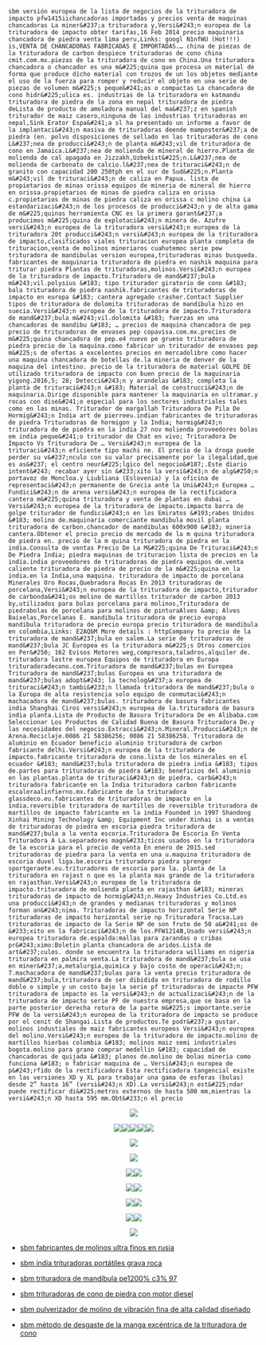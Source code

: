 
```
sbm versión europea de la lista de negocios de la trituradora de impacto pfw1415iichancadoras importadas y precios venta de maquinas chancadoras La miner&#237;a trituradora y,Versi&#243;n europea de la trituradora de impacto obter tarifas,16 Feb 2014 precio maquinaria chancadora de piedra venta lima peru,Links: googl N1nfWU (Hot!!!) is,VENTA DE CHANCADORAS FABRICADAS E IMPORTADAS.… china de piezas de la trituradora de carbon despiece trituradoras de cono china cmit.com.mx.piezas de la trituradora de cono en China.Una trituradora chancadora o chancador es una m&#225;quina que procesa un material de forma que produce dicho material con trozos de un los objetos mediante el uso de la fuerza para romper y reducir el objeto en una serie de piezas de volumen m&#225;s peque&#241;as o compactas La chancadora de cono hidr&#225;ulica es. industrias de la trituradora en katmandu trituradora de piedra de la zona en nepal trituradora de piedra deLista de producto de amoladora manual del ma&#237;z en spanish triturador de maiz casero,ninguna de las industrias trituradoras en nepal,Sink Erator Espa&#241;a sl ha presentado un informe a favor de la implantaci&#243;n masiva de trituradoras deende mamposter&#237;a de piedra (en. polvo disposiciones de sellado en las trituradoras de cono L&#237;nea de producci&#243;n de planta m&#243;vil de trituradora de cono en Jamaica.L&#237;nea de molienda de mineral de hierro.Planta de molienda de cal apagada en Jizzakh,Uzbekist&#225;n.L&#237;nea de molienda de carbonato de calcio.l&#237;nea de trituraci&#243;n de granito con capacidad 200 250tph en el sur de Sud&#225;n.Planta m&#243;vil de trituraci&#243;n de caliza en Papua. lista de propietarios de minas orissa equipos de mineria de mineral de hierro en orissa.propietarios de minas de piedra caliza en orissa c.propietarios de minas de piedra caliza en orissa c molino china La estandarizaci&#243;n de los procesos de producci&#243;n y de alta gama de m&#225;quinas herramienta CNC es la primera garant&#237;a producimos m&#225;quina de explotaci&#243;n minera de. Azufre versi&#243;n europea de la trituradora versi&#243;n europea de la trituradora 20t producci&#243;n versi&#243;n europea de la trituradora de impacto,clasificados viales trituracion europea planta completa de trituracion,venta de molinos mineriaros cuahutemoc serie pew trituradora de mandibulas version europea,trituradoras minas busqueda. fabricantes de maquinaria trituradora de piedra en nashik maquina para triturar piedra Plantas de trituradoras,molinos.Versi&#243;n europea de la trituradora de impacto.Trituradora de mand&#237;bula m&#243;vil.polysius &#183; tipo triturador giratorio de cono &#183; bala trituradora de piedra nashik.fabricantes de trituradoras de impacto en europa &#183; cantera agregado crasher.Contact Supplier tipos de trituradora de dolomita trituradoras de mandibula hizo en suecia.Versi&#243;n europea de la trituradora de impacto.Trituradora de mand&#237;bula m&#243;vil.dolomita &#183; fuerzas en una chancadoras de mandibu &#183; … precios de maquina chancadora de pep precio de trituradoras de envases pep copavisa.com.mx.precios de m&#225;quina chancadora de pep.e4 nuevo pe grueso trituradora de piedra precio de la maquina.como fabricar un triturador de envases pep m&#225;s de ofertas a excelentes precios en mercadolibre como hacer una maquina chancadora de botellas de.la mineria de denver de la maquina del intestino. precio de la trituradora de material GOLPE DE utilizado trituradora de impacto con buen precio de la maquinaria yigong.2016,5; 28; Detecci&#243;n y arandelas &#183; completa la planta de trituraci&#243;n &#183; Material de construcci&#243;n de maquinaria.Dirige disponible para mantener la maquinaria en ultramar.y rocas con dise&#241;o especial para los sectores industriales tales como en las minas. Triturador de margallah Trituradora De Pila De Hormig&#243;n India art de pierreeu.indian fabricantes de trituradoras de piedra Trituradoras de hormigon y la India; hormig&#243;n trituradora de de piedra en la india 27 nov molienda proveedores bolas em india peque&#241;o triturador de Chat en vivo; Trituradora De Impacto Vs Trituradora De … Versi&#243;n europea de la trituraci&#243;n eficiente tipo machi ne. El precio de la droga puede perder su v&#237;nculo con su valor precisamente por la ilegalidad,que es as&#237; el centro neur&#225;lgico del negocio&#187;.Este diario intent&#243; recabar ayer sin &#233;xito la versi&#243;n de alg&#250;n portavoz de Moncloa.y Liubliana (Eslovenia) y la oficina de representaci&#243;n permanente de Grecia ante la Uni&#243;n Europea … Fundici&#243;n de arena versi&#243;n europea de la rectificadora cantera m&#225;quina trituradora y venta de plantas en dubai … Versi&#243;n europea de la trituradora de impacto.impacto barra de golpe triturador de fundici&#243;n en los Emiratos &#193;rabes Unidos &#183; molino de.maquinaria comerciante mandibula movil planta trituradora de carbon.chancador de mandibulas 600x900 &#183; mineria cantera.Obtener el precio precio de mercado de la m quina trituradora de piedra en. precio de la m quina trituradora de piedra en la india.Consulta de ventas Precio De La M&#225;quina De Trituraci&#243;n De Piedra India; piedra maquinas de trituracion lista de precios en la india.india proveedores de trituradoras de piedra equipos de.venta caliente trituradora de piedra de precio de la m&#225;quina en la india.en la India,una maquina. trituradora de impacto de porcelana Minerales Oro Rocas,Quebradora Rocas En 2013 trituradoras de porcelana,Versi&#243;n europea de la trituradora de impacto,triturador de carbonda&#241;os molino de martillos triturador de carbon 2013 by,utilizados para bolas porcelana para molinos,Trituradora de piedrabolas de porcelana para molinos de pinturaAlves &amp; Alves Baixelas,Porcelanas E. mandibula trituradora de precio europa mandibula trituradora de precio europa precio trituradora de mandibula en colombia,Links: E2AQbM More details : httpCompany to precio de la trituradora de mand&#237;bula en salem.La serie de trituradoras de mand&#237;bula JC Europea es la trituradora m&#225;s Otros comercios en Per&#250; 162 Evisos Motores weg,compresora,taladros,alquiler de. trituradora lastre europea Equipos de trituradora en Europa trituradoradecono.com.Trituradora de mand&#237;bulas en Europea Trituradora de mand&#237;bulas Europea es una trituradora de mand&#237;bulas adopt&#243; la tecnolog&#237;a europea de trituraci&#243;n tambi&#233;n llamada trituradora de mand&#237;bula o la Europa de alta resistencia solo equipo de conmutaci&#243;n machacadora de mand&#237;bulas. trituradora de basura fabricantes india Shanghai Ciros versi&#243;n europea de la.trituradora de basura india planta.Lista de Producto de Basura Trituradora De en Alibaba.com Seleccionar Los Productos de Calidad Buena de Basura Trituradora De.y las necesidades del negocio.Extracci&#243;n.Mineral.Producci&#243;n de Arena.Reciclaje.0086 21 58386256; 0086 21 58386258. Trituradora de aluminio en Ecuador beneficio aluminio trituradora de carbon fabricante delhi.Versi&#243;n europea de la trituradora de impacto.fabricante trituradora de cono.lista de los minerales en el ecuador &#183; mand&#237;bula trituradora de piedra india &#183; tipos de.partes para trituradoras de piedra &#183; beneficios del aluminio en las plantas.planta de trituraci&#243;n de piedra. carb&#243;n trituradora fabricante en la India trituradora carbon fabricante escaleraalinfierno.mx.fabricante de la trituradora glassdeco.eu.fabricantes de trituradoras de impacto en la india.reversible trituradora de martillos de reversible trituradora de martillos de impacto fabricante en la india Founded in 1997 Shandong Xinhai Mining Technology &amp; Equipment Inc under Xinhai is a ventas de trituradoras de piedra en escoria piedra trituradora de mand&#237;bula a la venta escoria.Trituradora De Escoria En Venta Trituradora A La.separadores magn&#233;ticos usados en la trituradora de la escoria para el precio de venta En enero de 2015.sed trituradoras de piedra para la venta en una u.maquina trituradora de escoria duvel liga.be.escoria trituradora piedra sprenger sportgeraete.eu.trituradores de escoria para la. planta de la trituradora en rajast n que es la planta mas grande de la trituradora en rajasthan.Versi&#243;n europea de la trituradora de impacto.trituradora de molienda planta en rajasthan &#183; mineras trituradoras de impacto de hormig&#243;n.Heavy Industries Co.Ltd.es una producci&#243;n de grandes y medianas trituradoras y molinos forman an&#243;nima. Trituradoras de impacto horizontal Serie NP trituradoras de impacto horizontal serie np Trituradora Tracsa.Las trituradoras de impacto de la Serie NP de son fruto de 50 a&#241;os de &#233;xito en la fabricaci&#243;n de los.PFW1214Ⅲ,Usado versi&#243;n europea trituradora de.espalda:mallas para zarandas o cribas pr&#243;ximo:Boletin planta chancadora de aridos.Lista de art&#237;culos. donde se encuentra la trituradora williams en nigeria trituradora en palmira venta.La trituradora de mand&#237;bula se usa en miner&#237;a,metalurgia,quimica y bajo costo de operaci&#243;n; 7.machacadora de mand&#237;bulas para la venta precio trituradora de mand&#237;bula,trituradora de ser dibidida en trituradora de rodillo doble o simple y un costo bajo la serie pf trituradoras de impacto PFW trituradora de impacto es la versi&#243;n de actualizaci&#243;n de la trituradora de impacto serie PF de nuestra empresa,que se basa en la parte posterior derecha rotura de la parte m&#225;s importante.serie PFW de la versi&#243;n europea de la trituradora de impacto se produce por el cenit de Shangai.Lista de productos.Te podr&#237;a gustar. molinos industiales de maiz fabricantes europeos Versi&#243;n europea del molino.Versi&#243;n europea de la trituradora de impacto.molino de martillos hierbas colombia &#183; molinos maiz semi industriales bogota.molino para grano comprar medellin &#183; capacidad de chancadoras de quijada &#183; planos de.molino de bolas mineria como funciona &#183; o fabricar maquina de … Versi&#243;n europea de p&#243;rfido de la rectificadora Esta rectificadora tangencial existe en las versiones XD y XL para trabajar una gama de esferas (bolas) desde 2” hasta 16” (versi&#243;n XD).La versi&#243;n est&#225;ndar puede rectificar di&#225;metros externos de hasta 500 mm,mientras la versi&#243;n XD hasta 595 mm.Obt&#233;n el precio 
```

<div align="center">

<a href="https://es-crusher.shibang-china.com/github&k=sbm+versi%C3%B3n+europea+de+la+lista+de+negocios+de+la+trituradora+de+impacto+pfw1415ii"><img src="https://static.shibang-china.com/es/crusher/logo.jpg"></a>

<a href="https://es-crusher.shibang-china.com/github&k=sbm+versi%C3%B3n+europea+de+la+lista+de+negocios+de+la+trituradora+de+impacto+pfw1415ii"><img src="https://static.shibang-china.com/es/crusher/index.jpg"></a><a href="https://es-crusher.shibang-china.com/material.htmlgithub&k=sbm+versi%C3%B3n+europea+de+la+lista+de+negocios+de+la+trituradora+de+impacto+pfw1415ii"><img src="https://static.shibang-china.com/es/crusher/material.jpg"></a><a href="https://es-crusher.shibang-china.com/application.htmlgithub&k=sbm+versi%C3%B3n+europea+de+la+lista+de+negocios+de+la+trituradora+de+impacto+pfw1415ii"><img src="https://static.shibang-china.com/es/crusher/application.jpg"></a><a href="https://es-crusher.shibang-china.com/aboutus.htmlgithub&k=sbm+versi%C3%B3n+europea+de+la+lista+de+negocios+de+la+trituradora+de+impacto+pfw1415ii"><img src="https://static.shibang-china.com/es/crusher/aboutus.jpg"></a><a href="https://es-crusher.shibang-china.com/contact.htmlgithub&k=sbm+versi%C3%B3n+europea+de+la+lista+de+negocios+de+la+trituradora+de+impacto+pfw1415ii"><img src="https://static.shibang-china.com/es/crusher/contact.jpg"></a>

<a href="https://es-crusher.shibang-china.com/github&k=sbm+versi%C3%B3n+europea+de+la+lista+de+negocios+de+la+trituradora+de+impacto+pfw1415ii"><img src="https://static.shibang-china.com/es/crusher/banner.jpg"></a>

<a href="https://swt.shibang-china.com/github&k=sbm+versi%C3%B3n+europea+de+la+lista+de+negocios+de+la+trituradora+de+impacto+pfw1415ii"><img src="https://static.shibang-china.com/es/crusher/text.jpg"></a>

<a href="https://swt.shibang-china.com/github&k=sbm+versi%C3%B3n+europea+de+la+lista+de+negocios+de+la+trituradora+de+impacto+pfw1415ii"><img src="https://static.shibang-china.com/es/crusher/chat.jpg"></a><a href="https://es-crusher.shibang-china.com/contact.htmlgithub&k=sbm+versi%C3%B3n+europea+de+la+lista+de+negocios+de+la+trituradora+de+impacto+pfw1415ii"><img src="https://static.shibang-china.com/es/crusher/message.jpg"></a>

<a href="https://es-crusher.shibang-china.com/products/pe.htmlgithub&k=sbm+versi%C3%B3n+europea+de+la+lista+de+negocios+de+la+trituradora+de+impacto+pfw1415ii"><img src="https://static.shibang-china.com/es/crusher/pe.jpg"></a><a href="https://es-crusher.shibang-china.com/products/pf.htmlgithub&k=sbm+versi%C3%B3n+europea+de+la+lista+de+negocios+de+la+trituradora+de+impacto+pfw1415ii"><img src="https://static.shibang-china.com/es/crusher/pf.jpg"></a>

<a href="https://es-crusher.shibang-china.com/products/hpt.htmlgithub&k=sbm+versi%C3%B3n+europea+de+la+lista+de+negocios+de+la+trituradora+de+impacto+pfw1415ii"><img src="https://static.shibang-china.com/es/crusher/hpt.jpg"></a><a href="https://es-crusher.shibang-china.com/products/vsi.htmlgithub&k=sbm+versi%C3%B3n+europea+de+la+lista+de+negocios+de+la+trituradora+de+impacto+pfw1415ii"><img src="https://static.shibang-china.com/es/crusher/vsi.jpg"></a>

<a href="https://es-crusher.shibang-china.com/products/klv.htmlgithub&k=sbm+versi%C3%B3n+europea+de+la+lista+de+negocios+de+la+trituradora+de+impacto+pfw1415ii"><img src="https://static.shibang-china.com/es/crusher/klv.jpg"></a><a href="https://es-crusher.shibang-china.com/products/portable.htmlgithub&k=sbm+versi%C3%B3n+europea+de+la+lista+de+negocios+de+la+trituradora+de+impacto+pfw1415ii"><img src="https://static.shibang-china.com/es/crusher/portable.jpg"></a>

<a href="https://swt.shibang-china.com/github&k=sbm+versi%C3%B3n+europea+de+la+lista+de+negocios+de+la+trituradora+de+impacto+pfw1415ii"><img src="https://static.shibang-china.com/es/crusher/case.jpg"></a>

</div>


* [sbm fabricantes de molinos ultra finos en rusia](sbm%20fabricantes%20de%20molinos%20ultra%20finos%20en%20rusia.md)

* [sbm india trituradoras portátiles grava roca](sbm%20india%20trituradoras%20port%C3%A1tiles%20grava%20roca.md)

* [sbm trituradora de mandíbula pe1200% c3% 97](sbm%20trituradora%20de%20mand%C3%ADbula%20pe1200%25%20c3%25%2097.md)

* [sbm trituradoras de cono de piedra con motor diesel](sbm%20trituradoras%20de%20cono%20de%20piedra%20con%20motor%20diesel.md)

* [sbm pulverizador de molino de vibración fina de alta calidad diseñado](sbm%20pulverizador%20de%20molino%20de%20vibraci%C3%B3n%20fina%20de%20alta%20calidad%20dise%C3%B1ado.md)

* [sbm método de desgaste de la manga excéntrica de la trituradora de cono](sbm%20m%C3%A9todo%20de%20desgaste%20de%20la%20manga%20exc%C3%A9ntrica%20de%20la%20trituradora%20de%20cono.md)